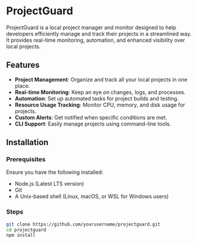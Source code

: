 # ProjectGuard

ProjectGuard is a local project manager and monitor designed to help developers efficiently manage and track their projects in a streamlined way. It provides real-time monitoring, automation, and enhanced visibility over local projects.

## Features

- **Project Management**: Organize and track all your local projects in one place.
- **Real-time Monitoring**: Keep an eye on changes, logs, and processes.
- **Automation**: Set up automated tasks for project builds and testing.
- **Resource Usage Tracking**: Monitor CPU, memory, and disk usage for projects.
- **Custom Alerts**: Get notified when specific conditions are met.
- **CLI Support**: Easily manage projects using command-line tools.

## Installation

### Prerequisites
Ensure you have the following installed:
- Node.js (Latest LTS version)
- Git
- A Unix-based shell (Linux, macOS, or WSL for Windows users)

### Steps
```sh
git clone https://github.com/yourusername/projectguard.git
cd projectguard
npm install
